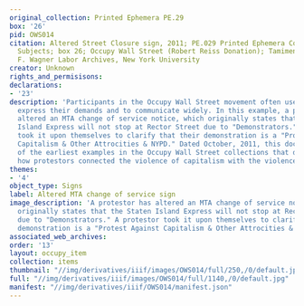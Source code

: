 ```yaml
---
original_collection: Printed Ephemera PE.29
box: '26'
pid: OWS014
citation: Altered Street Closure sign, 2011; PE.029 Printed Ephemera Collection on
  Subjects; box 26; Occupy Wall Street (Robert Reiss Donation); Tamiment Library/Robert
  F. Wagner Labor Archives, New York University
creator: Unknown
rights_and_permisisons:
declarations:
- '23'
description: 'Participants in the Occupy Wall Street movement often used humor to
  express their demands and to communicate widely. In this example, a protestor has
  altered an MTA change of service notice, which originally states that the Staten
  Island Express will not stop at Rector Street due to "Demonstrators." A protestor
  took it upon themselves to clarify that their demonstration is a "Protest Against
  Capitalism & Other Attrocities & NYPD." Dated October, 2011, this document is one
  of the earliest examples in the Occupy Wall Street collections that demonstrates
  how protestors connected the violence of capitalism with the violence of the NYPD. '
themes:
- '4'
object_type: Signs
label: Altered MTA change of service sign
image_description: 'A protestor has altered an MTA change of service notice, which
  originally states that the Staten Island Express will not stop at Rector Street
  due to "Demonstrators." A protestor took it upon themselves to clarify that their
  demonstration is a "Protest Against Capitalism & Other Attrocities & NYPD." '
associated_web_archives:
order: '13'
layout: occupy_item
collection: items
thumbnail: "//img/derivatives/iiif/images/OWS014/full/250,/0/default.jpg"
full: "//img/derivatives/iiif/images/OWS014/full/1140,/0/default.jpg"
manifest: "//img/derivatives/iiif/OWS014/manifest.json"
---
```

